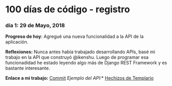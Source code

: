 # 100 días de código - registro

### día 1: 29 de Mayo, 2018

**Progreso de hoy**: Agregué una nueva funcionalidad a la API de la aplicación.

**Reflexiones:** Nunca antes había trabajado desarrollando APIs, basé mi trabajo en la API que construyó @ikenshu. Luego de programar esa funcionadidad he estado leyendo algo más de Django REST Framework y es bastante interesante.

**Enlace a mi trabajo:** [Commit](https://github.com/jhurtadojerves/hechizos-hl/commit/ae89411b14c5b6c9c89cb963ae4eac9adb6b785a)
**Ejemplo del API*:** [Hechizos de Templario](https://hechizos.herokuapp.com/api/range/templario/)
